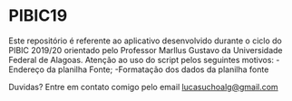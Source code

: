 # PIBIC19
Este repositório é referente ao aplicativo desenvolvido durante o ciclo do PIBIC 2019/20 orientado pelo Professor Marllus Gustavo da Universidade Federal de Alagoas.
Atenção ao uso do script pelos seguintes motivos:
-Endereço da planilha Fonte;
-Formatação dos dados da planilha fonte

Duvidas? Entre em contato comigo pelo email lucasuchoalg@gmail.com
